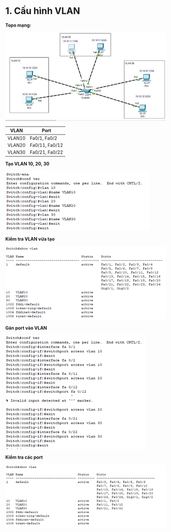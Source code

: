 # 1. Cấu hình VLAN
**Topo mạng:**

![Alt text](../Images/11.PNG)  

|VLAN|Port|
|----|----|
|VLAN10|Fa0/1, Fa0/2|
|VLAN20|Fa0/11, Fa0/12|
|VLAN30|Fa0/21, Fa0/22|  

**Tạo VLAN 10, 20, 30**

![Alt text](../Images/12.PNG)  

**Kiểm tra VLAN vừa tạo**

![Alt text](../Images/13.PNG)  

**Gán port vào VLAN**

![Alt text](../Images/14.PNG)  

**Kiểm tra các port**

![Alt text](../Images/15.PNG)  




